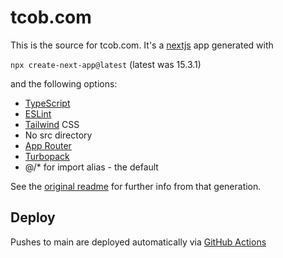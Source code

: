 # tcob.com

This is the source for tcob.com. It's a [nextjs](https://vercel.com/frameworks/nextjs) app generated with

`npx create-next-app@latest` (latest was 15.3.1)

and the following options:

* [TypeScript](https://www.typescriptlang.org)
* [ESLint](https://eslint.org)
* [Tailwind](https://tailwindcss.com) CSS
* No src directory
* [App Router](https://nextjs.org/docs/app)
* [Turbopack](https://nextjs.org/docs/app/api-reference/turbopack)
* @/* for import alias - the default

See the [original readme](_docs/readme_original.md) for further info from that generation.

## Deploy

Pushes to main are deployed automatically via [GitHub Actions](https://github.com/nickcurran/nickcurran.github.io/actions)
